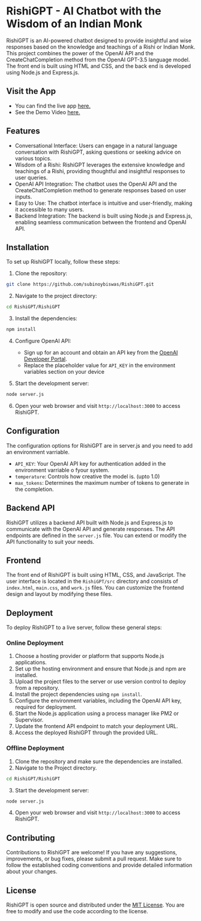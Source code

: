 # RishiGPT - AI Chatbot with the Wisdom of an Indian Monk

RishiGPT is an AI-powered chatbot designed to provide insightful and wise responses based on the knowledge and teachings of a Rishi or Indian Monk. This project combines the power of the OpenAI API and the CreateChatCompletion method from the OpenAI GPT-3.5 language model. The front end is built using HTML and CSS, and the back end is developed using Node.js and Express.js.
## Visit the App
- You can find the live app [here.](https://rishigpt.onrender.com/)
- See the Demo Video [here.](https://www.youtube.com/watch?v=LxT5nWDTq8Q)
## Features

- Conversational Interface: Users can engage in a natural language conversation with RishiGPT, asking questions or seeking advice on various topics.
- Wisdom of a Rishi: RishiGPT leverages the extensive knowledge and teachings of a Rishi, providing thoughtful and insightful responses to user queries.
- OpenAI API Integration: The chatbot uses the OpenAI API and the CreateChatCompletion method to generate responses based on user inputs.
- Easy to Use: The chatbot interface is intuitive and user-friendly, making it accessible to many users.
- Backend Integration: The backend is built using Node.js and Express.js, enabling seamless communication between the frontend and OpenAI API. 

## Installation

To set up RishiGPT locally, follow these steps:

1. Clone the repository:

```bash
git clone https://github.com/subinoybiswas/RishiGPT.git
```

2. Navigate to the project directory:

```bash
cd RishiGPT/RishiGPT
```

3. Install the dependencies:

```bash
npm install
```

4. Configure OpenAI API:

   - Sign up for an account and obtain an API key from the [OpenAI Developer Portal](https://platform.openai.com/signup).
   - Replace the placeholder value for `API_KEY` in the environment variables section on your device

5. Start the development server:

```bash
node server.js
```

6. Open your web browser and visit `http://localhost:3000` to access RishiGPT.

## Configuration

The configuration options for RishiGPT are in server.js and you need to add an environment varriable.

- `API_KEY`: Your OpenAI API key for authentication added in the environment varriable o fyour system.
- `temperature`: Controls how creative the model is. (upto 1.0)
- `max_tokens`: Determines the maximum number of tokens to generate in the completion.

## Backend API

RishiGPT utilizes a backend API built with Node.js and Express.js to communicate with the OpenAI API and generate responses. The API endpoints are defined in the `server.js` file. You can extend or modify the API functionality to suit your needs.

## Frontend

The front end of RishiGPT is built using HTML, CSS, and JavaScript. The user interface is located in the `RishiGPT/src` directory and consists of `index.html`, `main.css`, and `work.js` files. You can customize the frontend design and layout by modifying these files.

## Deployment

To deploy RishiGPT to a live server, follow these general steps:

### Online Deployment
1. Choose a hosting provider or platform that supports Node.js applications.
2. Set up the hosting environment and ensure that Node.js and npm are installed.
3. Upload the project files to the server or use version control to deploy from a repository.
4. Install the project dependencies using `npm install`.
5. Configure the environment variables, including the OpenAI API key, required for deployment.
6. Start the Node.js application using a process manager like PM2 or Supervisor.
7. Update the frontend API endpoint to match your deployment URL.
8. Access the deployed RishiGPT through the provided URL.

### Offline Deployment
1. Clone the repository and make sure the dependencies are installed.
2. Navigate to the Project directory.

```bash
cd RishiGPT/RishiGPT
```

3. Start the development server:

```bash
node server.js
```

4. Open your web browser and visit `http://localhost:3000` to access RishiGPT.

## Contributing

Contributions to RishiGPT are welcome! If you have any suggestions, improvements, or bug fixes, please submit a pull request. Make sure to follow the established coding conventions and provide detailed information about your changes.

## License

RishiGPT is open source and distributed under the [MIT License](https://opensource.org/licenses/MIT). You are free to modify and use the code according to the license.

